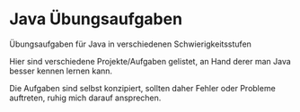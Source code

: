 ﻿Java Übungsaufgaben
====================

Übungsaufgaben für Java in verschiedenen Schwierigkeitsstufen

Hier sind verschiedene Projekte/Aufgaben gelistet, an Hand derer man Java besser kennen lernen kann.

Die Aufgaben sind selbst konzipiert, sollten daher Fehler oder Probleme auftreten, ruhig mich darauf ansprechen.